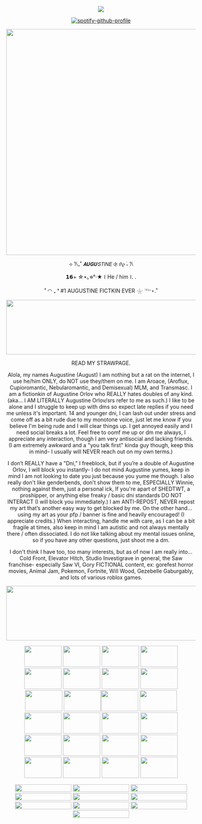 <div align="center">

![](https://komarev.com/ghpvc/?username=augustineorlov&color=2a2041&abbreviated=true&style=for-the-badge)
  
[![spotify-github-profile](https://spotify-github-profile.kittinanx.com/api/view?uid=z3r9frkfhicg6k9gpgdk726tg&cover_image=true&theme=novatorem&show_offline=false&background_color=121212&interchange=false&bar_color=53b14f&bar_color_cover=true)](https://github.com/kittinan/spotify-github-profile)

<img width="575" height="600" src="https://files.catbox.moe/6t019h.png">

⟢ 𐙚₊˚ 𝘼𝙐𝙂𝙐𝘚𝘛𝘐𝘕𝘌 ⚣ 𝜗𝜚 ࣪˖ ִ𐙚

𝟭𝟲+ ☆⋆｡𖦹°‧★ ꒰ He / him ꒱. .

˚ ◠ ₊ ❜ #1 AUGUSTINE FICTKIN EVER 𓇼 𓆝⋆.˚
  
  <img width="975" height="145" src="https://files.catbox.moe/io993h.PNG">
  
READ MY STRAWPAGE. 

Alola, my names Augustine (August) I am nothing but a rat on the internet, I use he/him ONLY, do NOT use they/them on me. I am Aroace, (Aroflux, Cupioromantic, Nebularomantic, and Demisexual) MLM, and Transmasc. I am a fictionkin of Augustine Orlov who REALLY hates doubles of any kind. (aka... I AM LITERALLY Augustine Orlov/srs refer to me as such.) I like to be alone and I struggle to keep up with dms so expect late replies if you need me unless it's important. 14 and younger dni, I can lash out under stress and come off as a bit rude due to my monotone voice, just let me know if you believe I'm being rude and I will clear things up. I get annoyed easily and I need social breaks a lot. Feel free to oomf me up or dm me always, I appreciate any interaction, though I am very antisocial and lacking friends. (I am extremely awkward and a "you talk first" kinda guy though, keep this in mind- I usually will NEVER reach out on my own terms.)  

I don’t REALLY have a "Dni," I freeblock, but if you’re a double of Augustine Orlov, I will block you instantly- I do not mind Augustine yumes, keep in mind I am not looking to date you just because you yume me though. I also really don't like genderbends, don't show them to me, ESPECIALLY Winnie, nothing against them, just a personal ick, If you're apart of SHEDTWT, a proshipper, or anything else freaky  / basic dni standards DO NOT INTERACT (I will block you immediately.) I am ANTI-REPOST, NEVER repost my art that’s another easy way to get blocked by me. On the other hand... using my art as your pfp / banner is fine and heavily encouraged! (I appreciate credits.) When interacting, handle me with care, as I can be a bit fragile at times, also keep in mind I am autistic and not always mentally there / often dissociated. I do not like talking about my mental issues online, so if you have any other questions, just shoot me a dm. 
  
 I don't think I have too, too many interests, but as of now I am really into... Cold Front, Elevator Hitch, Studio Investigrave in general, the Saw franchise- especially Saw VI, Gory FICTIONAL content, ex: gorefest horror movies, Animal Jam, Pokemon, Fortnite, Will Wood, Gezebelle Gaburgably, and lots of various roblox games.
 
  <img width="975" height="145" src="https://files.catbox.moe/3b3guo.PNG">
  
    
<img width="99" height="56" src="https://files.catbox.moe/ywf54q.png"> <img width="99" height="56" src="https://files.catbox.moe/t88842.png"> <img width="99" height="56" src="https://files.catbox.moe/k2frcy.jpg"> <img width="99" height="56" src="https://adriansblinkiecollection.neocities.org/stamps/e81.png"> <img width="99" height="56" src="https://adriansblinkiecollection.neocities.org/stamps/d41.gif"> <img width="99" height="56" src="https://64.media.tumblr.com/d3e9da4bf128a30c83f73dceaabd54e6/3c74d06b377fdc9b-9b/s100x200/52a8c91de884d9195a9b3024f5c9ba0c5cd0f9b9.gifv"> <img width="99" height="56" src="https://adriansblinkiecollection.neocities.org/stamps/e72.gif"> <img width="99" height="56" src="https://64.media.tumblr.com/c065e352d7c8243e6eeb958b4aaf581f/0bd78036aee0e21f-3b/s250x400/18525e6e38d497aa4afcba34ab5743034e8e8772.pnj">
<img width="99" height="56" src="https://files.catbox.moe/ofl7j4.png"> <img width="99" height="56" src="https://files.catbox.moe/yycwql.png"><img width="99" height="56" src="https://files.catbox.moe/5epctj.png"> <img width="99" height="56" src="https://files.catbox.moe/s8s3jh.png"> <img width="99" height="56" src="https://adriansblinkiecollection.neocities.org/stamps/d53.png"> <img width="99" height="56" src="https://64.media.tumblr.com/43deb95ee0a117ae092ead74bab30178/2cd9aa4fd4a4f3ce-4e/s100x200/2c16ee7f89179e06861ca66379c9cfacce2d3285.pnj"> <img width="99" height="56" src="https://files.catbox.moe/bq9fdf.gif"> <img width="99" height="56" src="https://adriansblinkiecollection.neocities.org/stamps/a52.png"> <img width="99" height="56" src="https://64.media.tumblr.com/074fe9304d0d4eab667439d6a71c6626/ae12f59c5b81d0e4-d4/s100x200/4b1a1a58acc5624da5254ca890c8013f4456defe.pnj"> <img width="99" height="56" src="https://64.media.tumblr.com/da07e55f3480b43bb082c49f175698b2/1c3790c25c6b5393-df/s100x200/5d74b3bafbc7cc6a3d2c4c3a9b113be26c7a6358.pnj"> <img width="99" height="56" src="https://64.media.tumblr.com/1f2c5f2382fbe21ef7bf4d04a68250c2/8574ac30b86e31bd-f1/s100x200/67a1ed42f850493804976edc18324b5625701758.pnj"> <img width="99" height="56" src="https://64.media.tumblr.com/2fc10f04885fb5c75198554d7965f754/33482cf83af8f0c3-61/s100x200/b75c346ada5920a53967174d88194ea5ccfd425a.pnj"> <img width="99" height="56" src="https://64.media.tumblr.com/a0f771bacba0c84f88c6143049200114/e1bd423b1425f262-d9/s100x200/431e53bc662324aa15de0caf0bb2323c73f89b82.pnj"> <img width="99" height="56" src="https://64.media.tumblr.com/a8004500e4c2b15090014d036f86e2be/c167d9cc7e634732-42/s250x400/32b52d61843516569394ec84a79864ecaeca7e43.gifv"> <img width="99" height="56" src="https://64.media.tumblr.com/fe47a05eb46051ba8fa809e1446d4068/530740847f7bcfc8-24/s100x200/e9cf5ea762bf3a8ef70e8e3824b59d0aaaa3b294.gifv"> <img width="99" height="56" src="https://64.media.tumblr.com/dda7150b9f485c678e8f7fd435025db3/54c7ecb7b166b31a-5d/s100x200/41393785318a1c76a8742c2ced34468a31415e1e.gifv"> 


 <img width="150" height=" 20" src="https://adriansblinkiecollection.neocities.org/e65.gif"> <img width="150" height=" 20" src="https://adriansblinkiecollection.neocities.org/e48.gif"> <img width="150" height=" 20" src="https://adriansblinkiecollection.neocities.org/y45.gif"> <img width="150" height=" 20" src="https://64.media.tumblr.com/0ebba78e449e15cb7c3996e5b2707b68/b3ceca1915ddb67d-9d/s250x400/97c225a5ddd76cbabe860ba9ad71d44951806cf0.gifv"> <img width="150" height=" 20" src="https://adriansblinkiecollection.neocities.org/k17.gif"> <img width="150" height=" 20" src="https://64.media.tumblr.com/9164862d58b9c916659cb9f979dcc032/1c3790c25c6b5393-b3/s400x600/75f995e966b7da1f7bb147c6f4de9d19702a4dcb.gifv"> <img width="150" height=" 20" src="https://adriansblinkiecollection.neocities.org/43.gif"> <img width="150" height=" 20" src="https://adriansblinkiecollection.neocities.org/m8.gif"> <img width="150" height=" 20" src="https://adriansblinkiecollection.neocities.org/k13.gif"> <img width="150" height=" 20" src="https://adriansblinkiecollection.neocities.org/x9.gif">
</div>
